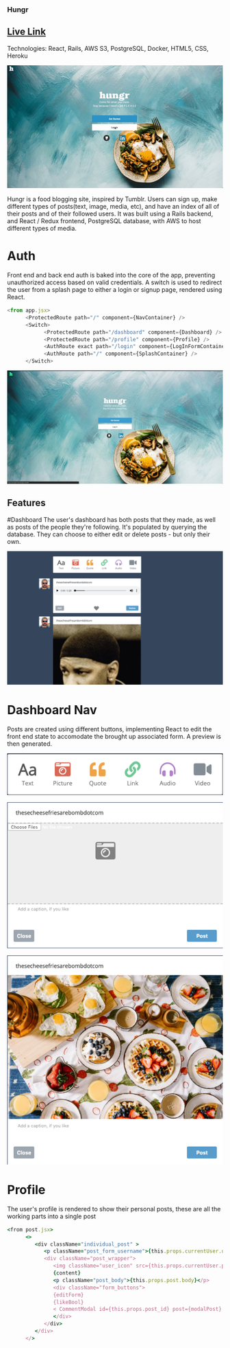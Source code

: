 ### Hungr

## [Live Link](https://hung3r.herokuapp.com/#/)

Technologies: React, Rails, AWS S3, PostgreSQL, Docker, HTML5, CSS, Heroku

![gif](app/assets/images/hungrGIF.gif)

Hungr is a food blogging site, inspired by Tumblr. Users can sign up, make different types of posts(text, image, media, etc), and have an index of all of their posts and of their followed users.
It was built using a Rails backend, and React / Redux frontend, PostgreSQL database, with AWS to host different types of media.

# Auth

Front end and back end auth is baked into the core of the app, preventing unauthorized access based on valid credentials. A switch is used to redirect the user from a splash page to either a login or signup page, rendered using React.

```js
<from app.jsx>
      <ProtectedRoute path="/" component={NavContainer} />
      <Switch>
            <ProtectedRoute path="/dashboard" component={Dashboard} />
            <ProtectedRoute path="/profile" component={Profile} />
            <AuthRoute exact path="/login" component={LogInFormContainer} />
            <AuthRoute path="/" component={SplashContainer} />
      </Switch>
```

![splash_page](app/assets/images/splash_page.png)

## Features

#Dashboard
The user's dashboard has both posts that they made, as well as posts of the people they're following. It's populated by querying the database. They can choose to either edit or delete posts - but only their own.

![dashboard image](app/assets/images/dashboard.png)

# Dashboard Nav

Posts are created using different buttons, implementing React to edit the front end state to accomodate the brought up associated form. A preview is then generated.

![dashboard image](app/assets/images/dashboard_nav.png)

![image_form](app/assets/images/image_form.png)

![preview](app/assets/images/preview.png)

# Profile

The user's profile is rendered to show their personal posts, these are all the working parts into a single post

```rb
<from post.jsx>
      <>
         <div className="individual_post" >
            <p className="post_form_username">{this.props.currentUser.username}</p>
            <div className="post_wrapper">
               <img className="user_icon" src={this.props.currentUser.profile_pic_url} alt="user_icon" />
               {content}
               <p className="post_body">{this.props.post.body}</p>
               <div className="form_buttons">
               {editForm}
               {likeBool}
               < CommentModal id={this.props.post_id} post={modalPost} className="comment_modal" post_id={this.props.post_id}/>
               </div>
            </div>
         </div>
      </>
```
